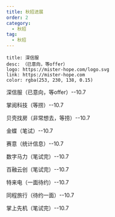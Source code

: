 ```yaml
---
title: 秋招进展
order: 2
category:
  - 秋招
tag:
  - 秋招
---
```


```card
title: 深信服
desc: （已意向，等offer）
logo: https://mister-hope.com/logo.svg
link: https://mister-hope.com
color: rgba(253, 230, 138, 0.15)
```

深信服（已意向，等offer）--10.7

掌阅科技（等捞）--10.7

贝壳找房（非常想去，等捞）--10.7

金蝶（笔试）--10.7

赛意（统计信息）--10.7

数字马力（笔试完）--10.7

百融云创（笔试完）--10.7

特来电（一面待约）--10.7

同程旅行（待约一面）--10.7

掌上先机（笔试完）--10.7